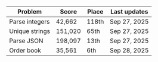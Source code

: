 |   Problem |   Score   | Place | Last updates |
| --------- | --------- | ----- | ------------ |
| Parse integers | 42,662  | 118th | Sep 27, 2025 |
| Unique strings | 151,020 | 65th  | Sep 27, 2025 |
| Parse JSON     | 198,097 | 13th  | Sep 27, 2025 |
| Order book     | 35,561  | 6th   | Sep 28, 2025 |
